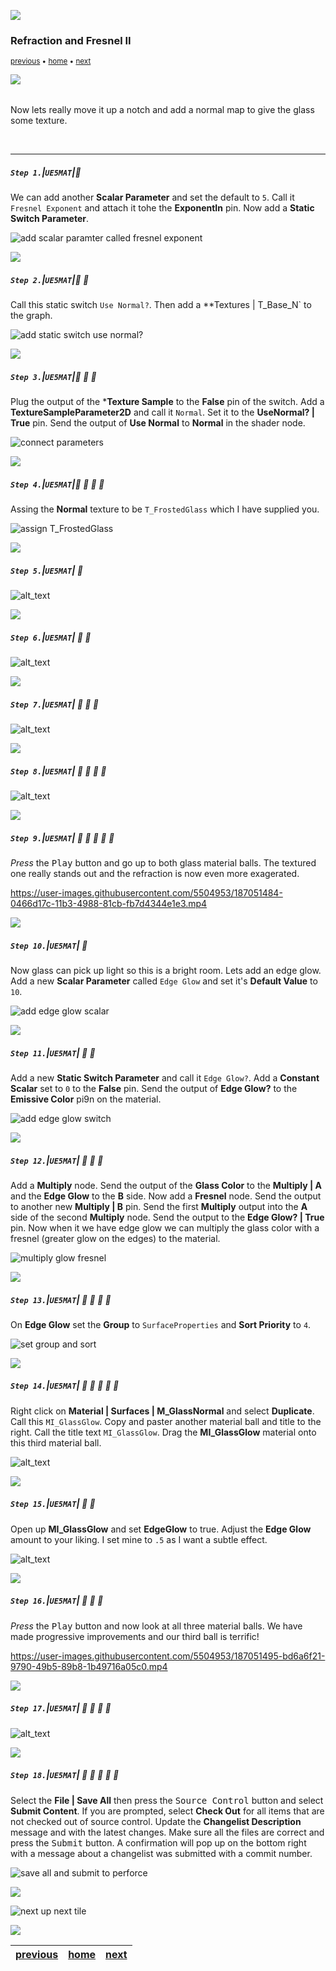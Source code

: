 ![](../images/line3.png)

### Refraction and Fresnel II

<sub>[previous](../) • [home](../README.md#user-content-ue5-intro-to-materials) • [next](../)</sub>

![](../images/line3.png)

<img src="https://via.placeholder.com/1000x4/45D7CA/45D7CA" alt="drawing" height="4px"/>

Now lets really move it up a notch and add a normal map to give the glass some texture.

<br>

---


##### `Step 1.`\|`UE5MAT`|:small_blue_diamond:

We can add another **Scalar Parameter** and set the default to `5`.  Call it `Fresnel Exponent` and attach it tohe the **ExponentIn** pin.  Now add a **Static Switch Parameter**.

![add scalar paramter called fresnel exponent](images/addFrenelExpScalarParam.png)

![](../images/line2.png)

##### `Step 2.`\|`UE5MAT`|:small_blue_diamond: :small_blue_diamond: 

Call this static switch `Use Normal?`.  Then add a **Textures | T_Base_N` to the graph.

![add static switch use normal?](images/staticSwitchNormal.png)

![](../images/line2.png)

##### `Step 3.`\|`UE5MAT`|:small_blue_diamond: :small_blue_diamond: :small_blue_diamond:

Plug the output of the ***Texture Sample** to the **False** pin of the switch.  Add a **TextureSampleParameter2D** and call it `Normal`.  Set it to the **UseNormal? | True** pin.  Send the output of **Use Normal** to **Normal** in the shader node.

![connect parameters](images/param3DNormal.png)

![](../images/line2.png)

##### `Step 4.`\|`UE5MAT`|:small_blue_diamond: :small_blue_diamond: :small_blue_diamond: :small_blue_diamond:

Assing the **Normal** texture to be `T_FrostedGlass` which I have supplied you.

![assign T_FrostedGlass](images/assignTFrostedGlass.png)

![](../images/line2.png)

##### `Step 5.`\|`UE5MAT`| :small_orange_diamond:

![alt_text](images/normalOnGlass.png)

![](../images/line2.png)

##### `Step 6.`\|`UE5MAT`| :small_orange_diamond: :small_blue_diamond:

![alt_text](images/useNormalFalsePrior.png)

![](../images/line2.png)

##### `Step 7.`\|`UE5MAT`| :small_orange_diamond: :small_blue_diamond: :small_blue_diamond:

![alt_text](images/dupicateMIGlassBasic.png)

![](../images/line2.png)

##### `Step 8.`\|`UE5MAT`| :small_orange_diamond: :small_blue_diamond: :small_blue_diamond: :small_blue_diamond:

![alt_text](images/miNormalGlass.png)

![](../images/line2.png)

##### `Step 9.`\|`UE5MAT`| :small_orange_diamond: :small_blue_diamond: :small_blue_diamond: :small_blue_diamond: :small_blue_diamond:

*Press* the <kbd>Play</kbd> button and go up to both glass material balls.  The textured one really stands out and the refraction is now even more exagerated.

https://user-images.githubusercontent.com/5504953/187051484-0466d17c-11b3-4988-81cb-fb7d4344e1e3.mp4

![](../images/line2.png)

##### `Step 10.`\|`UE5MAT`| :large_blue_diamond:

Now glass can pick up light so this is a bright room.  Lets add an edge glow.  Add a new **Scalar Parameter** called `Edge Glow` and set it's **Default Value** to `10`.

![add edge glow scalar](images/edgeGlowScalar.png)

![](../images/line2.png)

##### `Step 11.`\|`UE5MAT`| :large_blue_diamond: :small_blue_diamond: 

Add a new **Static Switch Parameter** and call it `Edge Glow?`.  Add a **Constant Scalar** set to `0` to the **False** pin.  Send the output of **Edge Glow?** to the **Emissive Color** pi9n on the material.

![add edge glow switch](images/staticSwitchEdge.png)

![](../images/line2.png)


##### `Step 12.`\|`UE5MAT`| :large_blue_diamond: :small_blue_diamond: :small_blue_diamond: 

Add a **Multiply** node.  Send the output of the **Glass Color** to the **Multiply | A** and the **Edge Glow** to the **B** side.  Now add a **Fresnel** node.  Send the output to another new **Multiply | B** pin.  Send the first **Multiply** output into the **A** side of the second **Multiply** node.  Send the output to the **Edge Glow? | True** pin.  Now when it we have edge glow we can multiply the glass color with a fresnel (greater glow on the edges) to the material.

![multiply glow fresnel](images/multiplyGlowFresnel.png)

![](../images/line2.png)

##### `Step 13.`\|`UE5MAT`| :large_blue_diamond: :small_blue_diamond: :small_blue_diamond:  :small_blue_diamond: 

On **Edge Glow** set the **Group** to `SurfaceProperties` and **Sort Priority** to `4`.

![set group and sort](images/setGlowProperties.png)

![](../images/line2.png)

##### `Step 14.`\|`UE5MAT`| :large_blue_diamond: :small_blue_diamond: :small_blue_diamond: :small_blue_diamond:  :small_blue_diamond: 

Right click on **Material | Surfaces | M_GlassNormal** and select **Duplicate**.  Call this `MI_GlassGlow`.  Copy and paster another material ball and title to the right.  Call the title text `MI_GlassGlow`.  Drag the **MI_GlassGlow** material onto this third material ball.

![alt_text](images/miGlassGLow.png)

![](../images/line2.png)

##### `Step 15.`\|`UE5MAT`| :large_blue_diamond: :small_orange_diamond: 

Open up **MI_GlassGlow** and set **EdgeGlow** to true.  Adjust the **Edge Glow** amount to your liking.  I set mine to `.5` as I want a subtle effect.

![alt_text](images/tweakEdgeGLow.png)

![](../images/line2.png)

##### `Step 16.`\|`UE5MAT`| :large_blue_diamond: :small_orange_diamond:   :small_blue_diamond: 

*Press* the <kbd>Play</kbd> button and now look at all three material balls.  We have made progressive improvements and our third ball is terrific!

https://user-images.githubusercontent.com/5504953/187051495-bd6a6f21-9790-49b5-89b8-1b49716a05c0.mp4

![](../images/line2.png)

##### `Step 17.`\|`UE5MAT`| :large_blue_diamond: :small_orange_diamond: :small_blue_diamond: :small_blue_diamond:

![alt_text](images/organizeOutliner.png)

![](../images/line2.png)

##### `Step 18.`\|`UE5MAT`| :large_blue_diamond: :small_orange_diamond: :small_blue_diamond: :small_blue_diamond: :small_blue_diamond:

Select the **File | Save All** then press the <kbd>Source Control</kbd> button and select **Submit Content**.  If you are prompted, select **Check Out** for all items that are not checked out of source control. Update the **Changelist Description** message and with the latest changes. Make sure all the files are correct and press the <kbd>Submit</kbd> button. A confirmation will pop up on the bottom right with a message about a changelist was submitted with a commit number.

![save all and submit to perforce](images/submitP4.png)

![](../images/line.png)

<!-- <img src="https://via.placeholder.com/1000x100/45D7CA/000000/?text=Next Up - ADD NEXT TITLE"> -->
![next up next tile](images/banner.png)

![](../images/line.png)

| [previous](../)| [home](../README.md#user-content-ue5-intro-to-materials) | [next](../)|
|---|---|---|
